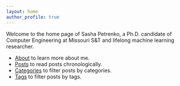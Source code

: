 ```yaml
---
layout: home
author_profile: true
---
```


Welcome to the home page of Sasha Petrenko, a Ph.D. candidate of Computer Engineering at Missouri S&T and lifelong machine learning researcher.

- [About](_pages/about.md) to learn more about me.
- [Posts](_pages/posts.md) to read posts chronologically.
- [Categories](_pages/categories.md) to filter posts by categories.
- [Tags](_pages/tags.md) to filter posts by tags.
